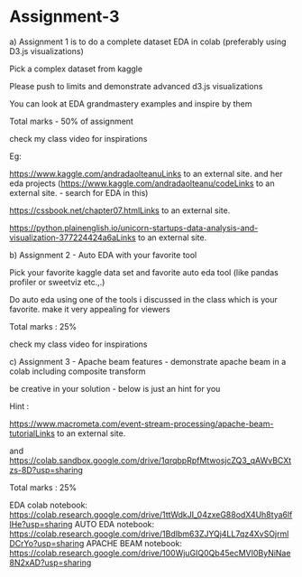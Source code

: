 # Assignment-3
a) Assignment 1 is to do a complete dataset EDA in colab (preferably using D3.js visualizations)


Pick a complex dataset from kaggle 

Please push to limits and demonstrate advanced d3.js visualizations 

You can look at EDA grandmastery examples and inspire by them

Total marks - 50% of assignment

check my class video for inspirations

 

Eg:

https://www.kaggle.com/andradaolteanuLinks to an external site. and her eda projects (https://www.kaggle.com/andradaolteanu/codeLinks to an external site. - search for EDA in this)

 

https://cssbook.net/chapter07.htmlLinks to an external site. 

https://python.plainenglish.io/unicorn-startups-data-analysis-and-visualization-377224424a6aLinks to an external site.

 

b) Assignment 2 - Auto EDA with your favorite tool

Pick your favorite kaggle data set and favorite auto eda tool (like pandas profiler or sweetviz etc.,.) 

Do auto eda using one of the tools i discussed in the class which is your favorite. make it very appealing for viewers

Total marks : 25%

check my class video for inspirations

c) Assignment 3 - Apache beam features - demonstrate apache beam in a colab including composite transform

 

be creative in your solution - below is just an hint for you

Hint : 

https://www.macrometa.com/event-stream-processing/apache-beam-tutorialLinks to an external site.

and https://colab.sandbox.google.com/drive/1qrqbpRpfMtwosjcZQ3_qAWvBCXtzs-8D?usp=sharing

Total marks : 25%


EDA colab notebook: https://colab.research.google.com/drive/1ttWdkJI_04zxeG88odX4Uh8tya6lflHe?usp=sharing
AUTO EDA notebook: https://colab.research.google.com/drive/1BdIbm63ZJYQj4LL7qz4XvSOjrmlDCrYo?usp=sharing
APACHE BEAM notebook: https://colab.research.google.com/drive/100WjuGIQ0Qb45ecMVI0ByNiNae8N2xAD?usp=sharing
